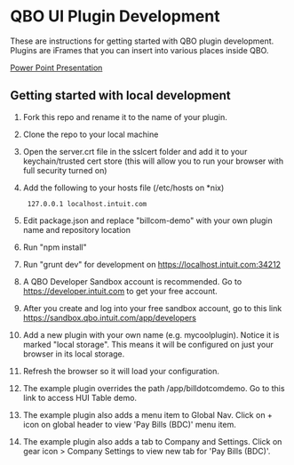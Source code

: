 QBO UI Plugin Development
==================

These are instructions for getting started with QBO plugin development. Plugins are iFrames that you can insert into various places inside QBO.

[Power Point Presentation](https://intuitcloud-my.sharepoint.com/personal/jeffb531_corp_intuit_net/_layouts/15/guestaccess.aspx?guestaccesstoken=78LBdUpBPuqmGe7t%2fb0sePY2BPL9mrX1tKS0FduO86M%3d&docid=06cb70646ccfc46eaa142bd04d431bc9a)

Getting started with local development
-------

1. Fork this repo and rename it to the name of your plugin.
1. Clone the repo to your local machine
1. Open the server.crt file in the sslcert folder and add it to your keychain/trusted cert store (this will allow you to run your browser with full security turned on)
1. Add the following to your hosts file (/etc/hosts on *nix)

        127.0.0.1 localhost.intuit.com

1. Edit package.json and replace "billcom-demo" with your own plugin name and repository location
1. Run "npm install"
1. Run "grunt dev" for development on https://localhost.intuit.com:34212
1. A QBO Developer Sandbox account is recommended. Go to https://developer.intuit.com to get your free account.
1. After you create and log into your free sandbox account, go to this link https://sandbox.qbo.intuit.com/app/developers
1. Add a new plugin with your own name (e.g. mycoolplugin). Notice it is marked "local storage". This means it will be configured on just your browser in its local storage.
1. Refresh the browser so it will load your configuration.
1. The example plugin overrides the path /app/billdotcomdemo. Go to this link to access HUI Table demo.
1. The example plugin also adds a menu item to Global Nav. Click on + icon on global header to view 'Pay Bills (BDC)' menu item.
1. The example plugin also adds a tab to Company and Settings. Click on gear icon > Company Settings to view new tab for 'Pay Bills (BDC)'.

